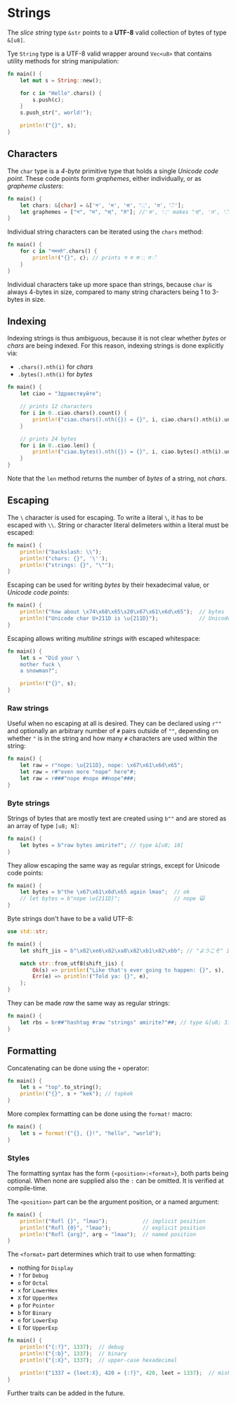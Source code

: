 # Strings

The _slice string_ type `&str` points to a **UTF-8** valid collection of bytes
of type `&[u8]`.

Tye `String` type is a UTF-8 valid wrapper around `Vec<u8>` that contains
utility methods for string manipulation:

```rust
fn main() {
    let mut s = String::new();

    for c in "Hello".chars() {
        s.push(c);
    }
    s.push_str(", world!");

    println!("{}", s);
}
```

## Characters

The `char` type is a _4-byte_ primitive type that holds a single _Unicode code
point_. These code points form _graphemes_, either individually, or as
_grapheme clusters_:

```rust
fn main() {
    let chars: &[char] = &['न', 'म', 'स', '्', 'त', 'े'];
    let graphemes = ["न", "म", "स्", "ते"]; //'स', '्' makes "स्", 'त', 'े' makes "ते"
}
```

Individual string characters can be iterated using the `chars` method:

```rust
fn main() {
    for c in "नमस्ते".chars() {
        println!("{}", c); // prints न म स ् त े
    }
}
```

Individual characters take up more space than strings, because `char` is always
4-bytes in size, compared to many string characters being 1 to 3-bytes in size.

## Indexing

Indexing strings is thus ambiguous, because it is not clear whether _bytes_ or
_chars_ are being indexed. For this reason, indexing strings is done explicitly
via:

- `.chars().nth(i)` for _chars_
- `.bytes().nth(i)` for _bytes_

```rust
fn main() {
    let ciao = "Здравствуйте";

    // prints 12 characters
    for i in 0..ciao.chars().count() {
        println!("ciao.chars().nth({}) = {}", i, ciao.chars().nth(i).unwrap());
    }

    // prints 24 bytes
    for i in 0..ciao.len() {
        println!("ciao.bytes().nth({}) = {}", i, ciao.bytes().nth(i).unwrap());
    }
}
```

Note that the `len` method returns the number of _bytes_ of a string, not
_chars_.

## Escaping

The ``\`` character is used for escaping. To write a literal ``\``, it has to be
escaped with `\\`. String or character literal delimeters within a literal must
be escaped:

```rust
fn main() {
    println!("backslash: \\");
    println!("chars: {}", '\'');
    println!("strings: {}", "\"");
}
```

Escaping can be used for writing _bytes_ by their hexadecimal value, or _Unicode
code points_:

```rust
fn main() {
    println!("how about \x74\x68\x65\x20\x67\x61\x6d\x65");  // bytes
    println!("Unicode char U+211D is \u{211D}");             // Unicode
}
```

Escaping allows writing _multiline strings_ with escaped whitespace:

```rust
fn main() {
    let s = "Did your \
    mother fuck \
    a snowman?";

    println!("{}", s);
}
```

### Raw strings

Useful when no escaping at all is desired. They can be declared using `r""` and
optionally an arbitrary number of `#` pairs outside of `""`, depending on
whether `"` is in the string and how many `#` characters are used within the
string:

```rust
fn main() {
    let raw = r"nope: \u{211D}, nope: \x67\x61\x6d\x65";
    let raw = r#"even more "nope" here"#;
    let raw = r###"nope #nope ##nope"###;
}
```

### Byte strings

Strings of bytes that are mostly text are created using `b""` and are stored
as an array of type `[u8; N]`:

```rust
fn main() {
    let bytes = b"raw bytes amirite?"; // type &[u8; 18]
}
```

They allow escaping the same way as regular strings, except for Unicode code
points:

```rust
fn main() {
    let bytes = b"the \x67\x61\x6d\x65 again lmao";  // ok
    // let bytes = b"nope \u{211D}";                 // nope 🙀
}
```

Byte strings don't have to be a valid UTF-8:

```rust
use std::str;

fn main() {
    let shift_jis = b"\x82\xe6\x82\xa8\x82\xb1\x82\xbb"; // "ようこそ" in SHIFT-JIS

    match str::from_utf8(shift_jis) {
        Ok(s) => println!("Like that's ever going to happen: {}", s),
        Err(e) => println!("Told ya: {}", e),
    };
}
```

They can be made _raw_ the same way as regular strings:

```rust
fn main() {
    let rbs = br##"hashtag #raw "strings" amirite?"##; // type &[u8; 31]
}
```

## Formatting

Concatenating can be done using the `+` operator:

```rust
fn main() {
    let s = "top".to_string();
    println!("{}", s + "kek"); // topkek
}
```

More complex formatting can be done using the `format!` macro:

```rust
fn main() {
    let s = format!("{}, {}!", "hello", "world");
}
```

### Styles

The formatting syntax has the form `{<position>:<format>}`, both parts being
optional. When none are supplied also the `:` can be omitted. It is verified at
compile-time.

The `<position>` part can be the argument position, or a named argument:

```rust
fn main() {
    println!("Rofl {}", "lmao");           // implicit position
    println!("Rofl {0}", "lmao");          // explicit position
    println!("Rofl {arg}", arg = "lmao");  // named position
}
```

The `<format>` part determines which trait to use when formatting:

- nothing for `Display`
- `?` for `Debug`
- `o` for `Octal`
- `x` for `LowerHex`
- `X` for `UpperHex`
- `p` for `Pointer`
- `b` for `Binary`
- `e` for `LowerExp`
- `E` for `UpperExp`

```rust
fn main() {
    println!("{:?}", 1337);  // debug
    println!("{:b}", 1337);  // binary
    println!("{:X}", 1337);  // upper-case hexadecimal

    println!("1337 = {leet:X}, 420 = {:?}", 420, leet = 1337);  // mishmash
}
```

Further traits can be added in the future.
